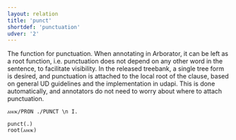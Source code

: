```yaml
---
layout: relation
title: 'punct'
shortdef: 'punctuation'
udver: '2'
---
```


The function for punctuation. When annotating in Arborator, it can be left as a root function, i.e. punctuation does not depend on any other word in the sentence, to facilitate visibility. In the released treebank, a single tree form is desired, and punctuation is attached to the local root of the clause, based on general UD guidelines and the implementation in udapi. This is done automatically, and annotators do not need to worry about where to attach punctuation.

~~~ sdparse
ⲁⲛⲟⲕ/PRON ./PUNCT \n I.

punct(.)
root(ⲁⲛⲟⲕ) 
~~~

<!-- Interlanguage links updated Út zář 29 20:43:27 CEST 2020 -->
